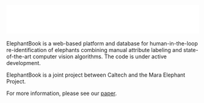 ![ElephantBook logo](./view_sighting/static/elephantbook_logo_white.svg)

ElephantBook is a web-based platform and database for human-in-the-loop re-identification of elephants combining manual attribute labeling and state-of-the-art computer vision algorithms. The code is under active development.

ElephantBook is a joint project between Caltech and the Mara Elephant Project.

For more information, please see our [paper](https://arxiv.org/abs/2106.15083). 
